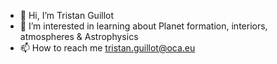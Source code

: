 - 👋 Hi, I’m Tristan Guillot
- 👀 I’m interested in learning about Planet formation, interiors, atmospheres & Astrophysics
- 📫 How to reach me tristan.guillot@oca.eu

<!---
tristanguillot/tristanguillot is a ✨ special ✨ repository because its `README.md` (this file) appears on your GitHub profile.
You can click the Preview link to take a look at your changes.
--->

